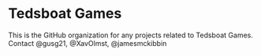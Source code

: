 # Tedsboat Games

This is the GitHub organization for any projects related to Tedsboat Games. Contact @gusg21, @XavOlmst, @jamesmckibbin
